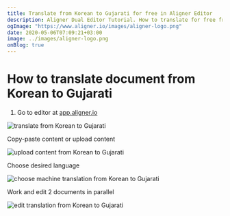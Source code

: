 ```yaml
---
title: Translate from Korean to Gujarati for free in Aligner Editor
description: Aligner Dual Editor Tutorial. How to translate for free from Korean to Gujarati. Aligner is multilingual document management platform. 
ogImage: "https://www.aligner.io/images/aligner-logo.png"
date: 2020-05-06T07:09:21+03:00
image: ../images/aligner-logo.png
onBlog: true
---
```


# How to translate document from Korean to Gujarati

1. Go to editor at [app.aligner.io](https://app.aligner.io "Aligner App web page")

![translate from Korean to Gujarati](../aligner-blank-editor.png "translate from Korean to Gujarati")

Copy-paste content or upload content

![upload content from Korean to Gujarati](../aligner-uploaded-document.png "upload content from Korean to Gujarati")

Choose desired language

![choose machine translation from Korean to Gujarati](../aligner-language-dropdown.png "choose machine translation from Korean to Gujarati")

Work and edit 2 documents in parallel

![edit translation from Korean to Gujarati](../aligner-double-sitded-editor.png "edit translation from Korean to Gujarati")

